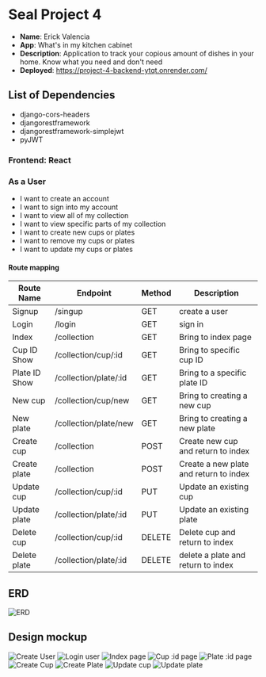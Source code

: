 # Seal Project 4

- **Name**: Erick Valencia
- **App**: What's in my kitchen cabinet
- **Description**: Application to track your copious amount of dishes in your home. Know what you need and don't need
- **Deployed**: https://project-4-backend-ytqt.onrender.com/

## List of Dependencies

- django-cors-headers
- djangorestframework
- djangorestframework-simplejwt
- pyJWT

### Frontend: React

### As a User
- I want to create an account
- I want to sign into my account
- I want to view all of my collection
- I want to view specific parts of my collection
- I want to create new cups or plates
- I want to remove my cups or plates
- I want to update my cups or plates

#### Route mapping

| Route Name | Endpoint | Method | Description |
|------------|----------|--------|-------------|
| Signup | /singup | GET | create a user |
| Login | /login | GET | sign in |
| Index | /collection | GET | Bring to index page |
| Cup ID Show | /collection/cup/:id | GET | Bring to specific cup ID |
| Plate ID Show | /collection/plate/:id | GET | Bring to a specific plate ID |
| New cup | /collection/cup/new | GET | Bring to creating a new cup |
| New plate | /collection/plate/new | GET | Bring to creating a new plate |
| Create cup | /collection | POST | Create new cup and return to index |
| Create plate | /collection | POST | Create a new plate and return to index |
| Update cup | /collection/cup/:id | PUT | Update an existing cup |
| Update plate | /collection/plate/:id | PUT | Update an existing plate |
| Delete cup | /collection/cup/:id | DELETE | Delete cup and return to index |
| Delete plate | /collection/plate/:id | DELETE | delete a plate and return to index |


## ERD

![ERD](https://i.imgur.com/CABjmmV.jpg)

## Design mockup

![Create User](https://i.imgur.com/xBDMIsP.jpg)
![Login user](https://i.imgur.com/HchKNuo.jpg)
![Index page](https://i.imgur.com/rO5hRsi.jpg)
![Cup :id page](https://i.imgur.com/2kZOF65.jpg)
![Plate :id page](https://i.imgur.com/mnZpwt1.jpg)
![Create Cup](https://i.imgur.com/9oSreil.jpg)
![Create Plate](https://i.imgur.com/zPNKIrn.jpg)
![Update cup](https://i.imgur.com/r3V2GWV.jpg)
![Update plate](https://i.imgur.com/pEBXLfo.jpg)